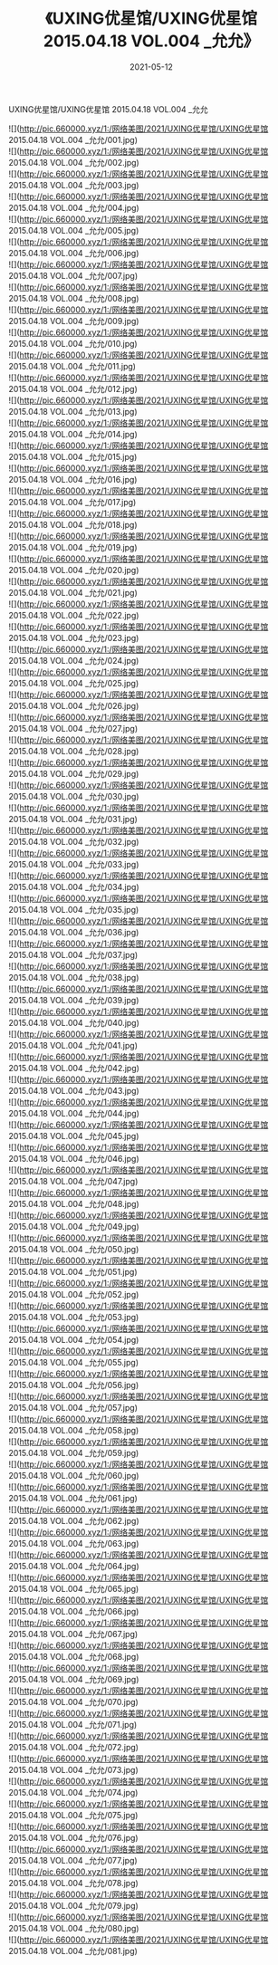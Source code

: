 ﻿---
layout: post
title:  《UXING优星馆/UXING优星馆 2015.04.18 VOL.004 _允允》
date:   2021-05-12
img: http://pic.660000.xyz/1:/网络美图/2021/UXING优星馆/UXING优星馆 2015.04.18 VOL.004 _允允/000.jpg
categories: [美女, 清纯, 唯美]
---

UXING优星馆/UXING优星馆 2015.04.18 VOL.004 _允允

 ![](http://pic.660000.xyz/1:/网络美图/2021/UXING优星馆/UXING优星馆 2015.04.18 VOL.004 _允允/001.jpg) <br>![](http://pic.660000.xyz/1:/网络美图/2021/UXING优星馆/UXING优星馆 2015.04.18 VOL.004 _允允/002.jpg) <br>![](http://pic.660000.xyz/1:/网络美图/2021/UXING优星馆/UXING优星馆 2015.04.18 VOL.004 _允允/003.jpg) <br>![](http://pic.660000.xyz/1:/网络美图/2021/UXING优星馆/UXING优星馆 2015.04.18 VOL.004 _允允/004.jpg) <br>![](http://pic.660000.xyz/1:/网络美图/2021/UXING优星馆/UXING优星馆 2015.04.18 VOL.004 _允允/005.jpg) <br>![](http://pic.660000.xyz/1:/网络美图/2021/UXING优星馆/UXING优星馆 2015.04.18 VOL.004 _允允/006.jpg) <br>![](http://pic.660000.xyz/1:/网络美图/2021/UXING优星馆/UXING优星馆 2015.04.18 VOL.004 _允允/007.jpg) <br>![](http://pic.660000.xyz/1:/网络美图/2021/UXING优星馆/UXING优星馆 2015.04.18 VOL.004 _允允/008.jpg) <br>![](http://pic.660000.xyz/1:/网络美图/2021/UXING优星馆/UXING优星馆 2015.04.18 VOL.004 _允允/009.jpg) <br>![](http://pic.660000.xyz/1:/网络美图/2021/UXING优星馆/UXING优星馆 2015.04.18 VOL.004 _允允/010.jpg) <br>![](http://pic.660000.xyz/1:/网络美图/2021/UXING优星馆/UXING优星馆 2015.04.18 VOL.004 _允允/011.jpg) <br>![](http://pic.660000.xyz/1:/网络美图/2021/UXING优星馆/UXING优星馆 2015.04.18 VOL.004 _允允/012.jpg) <br>![](http://pic.660000.xyz/1:/网络美图/2021/UXING优星馆/UXING优星馆 2015.04.18 VOL.004 _允允/013.jpg) <br>![](http://pic.660000.xyz/1:/网络美图/2021/UXING优星馆/UXING优星馆 2015.04.18 VOL.004 _允允/014.jpg) <br>![](http://pic.660000.xyz/1:/网络美图/2021/UXING优星馆/UXING优星馆 2015.04.18 VOL.004 _允允/015.jpg) <br>![](http://pic.660000.xyz/1:/网络美图/2021/UXING优星馆/UXING优星馆 2015.04.18 VOL.004 _允允/016.jpg) <br>![](http://pic.660000.xyz/1:/网络美图/2021/UXING优星馆/UXING优星馆 2015.04.18 VOL.004 _允允/017.jpg) <br>![](http://pic.660000.xyz/1:/网络美图/2021/UXING优星馆/UXING优星馆 2015.04.18 VOL.004 _允允/018.jpg) <br>![](http://pic.660000.xyz/1:/网络美图/2021/UXING优星馆/UXING优星馆 2015.04.18 VOL.004 _允允/019.jpg) <br>![](http://pic.660000.xyz/1:/网络美图/2021/UXING优星馆/UXING优星馆 2015.04.18 VOL.004 _允允/020.jpg) <br>![](http://pic.660000.xyz/1:/网络美图/2021/UXING优星馆/UXING优星馆 2015.04.18 VOL.004 _允允/021.jpg) <br>![](http://pic.660000.xyz/1:/网络美图/2021/UXING优星馆/UXING优星馆 2015.04.18 VOL.004 _允允/022.jpg) <br>![](http://pic.660000.xyz/1:/网络美图/2021/UXING优星馆/UXING优星馆 2015.04.18 VOL.004 _允允/023.jpg) <br>![](http://pic.660000.xyz/1:/网络美图/2021/UXING优星馆/UXING优星馆 2015.04.18 VOL.004 _允允/024.jpg) <br>![](http://pic.660000.xyz/1:/网络美图/2021/UXING优星馆/UXING优星馆 2015.04.18 VOL.004 _允允/025.jpg) <br>![](http://pic.660000.xyz/1:/网络美图/2021/UXING优星馆/UXING优星馆 2015.04.18 VOL.004 _允允/026.jpg) <br>![](http://pic.660000.xyz/1:/网络美图/2021/UXING优星馆/UXING优星馆 2015.04.18 VOL.004 _允允/027.jpg) <br>![](http://pic.660000.xyz/1:/网络美图/2021/UXING优星馆/UXING优星馆 2015.04.18 VOL.004 _允允/028.jpg) <br>![](http://pic.660000.xyz/1:/网络美图/2021/UXING优星馆/UXING优星馆 2015.04.18 VOL.004 _允允/029.jpg) <br>![](http://pic.660000.xyz/1:/网络美图/2021/UXING优星馆/UXING优星馆 2015.04.18 VOL.004 _允允/030.jpg) <br>![](http://pic.660000.xyz/1:/网络美图/2021/UXING优星馆/UXING优星馆 2015.04.18 VOL.004 _允允/031.jpg) <br>![](http://pic.660000.xyz/1:/网络美图/2021/UXING优星馆/UXING优星馆 2015.04.18 VOL.004 _允允/032.jpg) <br>![](http://pic.660000.xyz/1:/网络美图/2021/UXING优星馆/UXING优星馆 2015.04.18 VOL.004 _允允/033.jpg) <br>![](http://pic.660000.xyz/1:/网络美图/2021/UXING优星馆/UXING优星馆 2015.04.18 VOL.004 _允允/034.jpg) <br>![](http://pic.660000.xyz/1:/网络美图/2021/UXING优星馆/UXING优星馆 2015.04.18 VOL.004 _允允/035.jpg) <br>![](http://pic.660000.xyz/1:/网络美图/2021/UXING优星馆/UXING优星馆 2015.04.18 VOL.004 _允允/036.jpg) <br>![](http://pic.660000.xyz/1:/网络美图/2021/UXING优星馆/UXING优星馆 2015.04.18 VOL.004 _允允/037.jpg) <br>![](http://pic.660000.xyz/1:/网络美图/2021/UXING优星馆/UXING优星馆 2015.04.18 VOL.004 _允允/038.jpg) <br>![](http://pic.660000.xyz/1:/网络美图/2021/UXING优星馆/UXING优星馆 2015.04.18 VOL.004 _允允/039.jpg) <br>![](http://pic.660000.xyz/1:/网络美图/2021/UXING优星馆/UXING优星馆 2015.04.18 VOL.004 _允允/040.jpg) <br>![](http://pic.660000.xyz/1:/网络美图/2021/UXING优星馆/UXING优星馆 2015.04.18 VOL.004 _允允/041.jpg) <br>![](http://pic.660000.xyz/1:/网络美图/2021/UXING优星馆/UXING优星馆 2015.04.18 VOL.004 _允允/042.jpg) <br>![](http://pic.660000.xyz/1:/网络美图/2021/UXING优星馆/UXING优星馆 2015.04.18 VOL.004 _允允/043.jpg) <br>![](http://pic.660000.xyz/1:/网络美图/2021/UXING优星馆/UXING优星馆 2015.04.18 VOL.004 _允允/044.jpg) <br>![](http://pic.660000.xyz/1:/网络美图/2021/UXING优星馆/UXING优星馆 2015.04.18 VOL.004 _允允/045.jpg) <br>![](http://pic.660000.xyz/1:/网络美图/2021/UXING优星馆/UXING优星馆 2015.04.18 VOL.004 _允允/046.jpg) <br>![](http://pic.660000.xyz/1:/网络美图/2021/UXING优星馆/UXING优星馆 2015.04.18 VOL.004 _允允/047.jpg) <br>![](http://pic.660000.xyz/1:/网络美图/2021/UXING优星馆/UXING优星馆 2015.04.18 VOL.004 _允允/048.jpg) <br>![](http://pic.660000.xyz/1:/网络美图/2021/UXING优星馆/UXING优星馆 2015.04.18 VOL.004 _允允/049.jpg) <br>![](http://pic.660000.xyz/1:/网络美图/2021/UXING优星馆/UXING优星馆 2015.04.18 VOL.004 _允允/050.jpg) <br>![](http://pic.660000.xyz/1:/网络美图/2021/UXING优星馆/UXING优星馆 2015.04.18 VOL.004 _允允/051.jpg) <br>![](http://pic.660000.xyz/1:/网络美图/2021/UXING优星馆/UXING优星馆 2015.04.18 VOL.004 _允允/052.jpg) <br>![](http://pic.660000.xyz/1:/网络美图/2021/UXING优星馆/UXING优星馆 2015.04.18 VOL.004 _允允/053.jpg) <br>![](http://pic.660000.xyz/1:/网络美图/2021/UXING优星馆/UXING优星馆 2015.04.18 VOL.004 _允允/054.jpg) <br>![](http://pic.660000.xyz/1:/网络美图/2021/UXING优星馆/UXING优星馆 2015.04.18 VOL.004 _允允/055.jpg) <br>![](http://pic.660000.xyz/1:/网络美图/2021/UXING优星馆/UXING优星馆 2015.04.18 VOL.004 _允允/056.jpg) <br>![](http://pic.660000.xyz/1:/网络美图/2021/UXING优星馆/UXING优星馆 2015.04.18 VOL.004 _允允/057.jpg) <br>![](http://pic.660000.xyz/1:/网络美图/2021/UXING优星馆/UXING优星馆 2015.04.18 VOL.004 _允允/058.jpg) <br>![](http://pic.660000.xyz/1:/网络美图/2021/UXING优星馆/UXING优星馆 2015.04.18 VOL.004 _允允/059.jpg) <br>![](http://pic.660000.xyz/1:/网络美图/2021/UXING优星馆/UXING优星馆 2015.04.18 VOL.004 _允允/060.jpg) <br>![](http://pic.660000.xyz/1:/网络美图/2021/UXING优星馆/UXING优星馆 2015.04.18 VOL.004 _允允/061.jpg) <br>![](http://pic.660000.xyz/1:/网络美图/2021/UXING优星馆/UXING优星馆 2015.04.18 VOL.004 _允允/062.jpg) <br>![](http://pic.660000.xyz/1:/网络美图/2021/UXING优星馆/UXING优星馆 2015.04.18 VOL.004 _允允/063.jpg) <br>![](http://pic.660000.xyz/1:/网络美图/2021/UXING优星馆/UXING优星馆 2015.04.18 VOL.004 _允允/064.jpg) <br>![](http://pic.660000.xyz/1:/网络美图/2021/UXING优星馆/UXING优星馆 2015.04.18 VOL.004 _允允/065.jpg) <br>![](http://pic.660000.xyz/1:/网络美图/2021/UXING优星馆/UXING优星馆 2015.04.18 VOL.004 _允允/066.jpg) <br>![](http://pic.660000.xyz/1:/网络美图/2021/UXING优星馆/UXING优星馆 2015.04.18 VOL.004 _允允/067.jpg) <br>![](http://pic.660000.xyz/1:/网络美图/2021/UXING优星馆/UXING优星馆 2015.04.18 VOL.004 _允允/068.jpg) <br>![](http://pic.660000.xyz/1:/网络美图/2021/UXING优星馆/UXING优星馆 2015.04.18 VOL.004 _允允/069.jpg) <br>![](http://pic.660000.xyz/1:/网络美图/2021/UXING优星馆/UXING优星馆 2015.04.18 VOL.004 _允允/070.jpg) <br>![](http://pic.660000.xyz/1:/网络美图/2021/UXING优星馆/UXING优星馆 2015.04.18 VOL.004 _允允/071.jpg) <br>![](http://pic.660000.xyz/1:/网络美图/2021/UXING优星馆/UXING优星馆 2015.04.18 VOL.004 _允允/072.jpg) <br>![](http://pic.660000.xyz/1:/网络美图/2021/UXING优星馆/UXING优星馆 2015.04.18 VOL.004 _允允/073.jpg) <br>![](http://pic.660000.xyz/1:/网络美图/2021/UXING优星馆/UXING优星馆 2015.04.18 VOL.004 _允允/074.jpg) <br>![](http://pic.660000.xyz/1:/网络美图/2021/UXING优星馆/UXING优星馆 2015.04.18 VOL.004 _允允/075.jpg) <br>![](http://pic.660000.xyz/1:/网络美图/2021/UXING优星馆/UXING优星馆 2015.04.18 VOL.004 _允允/076.jpg) <br>![](http://pic.660000.xyz/1:/网络美图/2021/UXING优星馆/UXING优星馆 2015.04.18 VOL.004 _允允/077.jpg) <br>![](http://pic.660000.xyz/1:/网络美图/2021/UXING优星馆/UXING优星馆 2015.04.18 VOL.004 _允允/078.jpg) <br>![](http://pic.660000.xyz/1:/网络美图/2021/UXING优星馆/UXING优星馆 2015.04.18 VOL.004 _允允/079.jpg) <br>![](http://pic.660000.xyz/1:/网络美图/2021/UXING优星馆/UXING优星馆 2015.04.18 VOL.004 _允允/080.jpg) <br>![](http://pic.660000.xyz/1:/网络美图/2021/UXING优星馆/UXING优星馆 2015.04.18 VOL.004 _允允/081.jpg) <br>